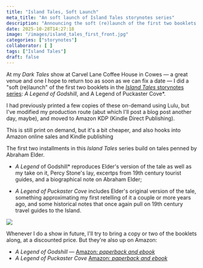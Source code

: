 ```yaml
---
title: "Island Tales, Soft Launch"
meta_title: "An soft launch of Island Tales storynotes series"
description: "Announcing the soft (re)launch of the first two booklets in the Island Tales storynotes series: A Legend of Godshill, and A Legend of Puckaster Cove."
date: 2025-10-28T14:27:18
image: "/images/island_tales_first_front.jpg"
categories: ["storynotes"]
collaborator: [ ]
tags: ["Island Tales"]
draft: false
---
```

At my *Dark Tales* show at Carvel Lane Coffee House in Cowes — a great venue and one I hope to return too as soon as we can fix a date — I did a "soft (re)launch" of the first two booklets in the [*Island Tales* storynotes series](https://www.amazon.co.uk/dp/B0FVYBY4V8): *A Legend of Godshill*, and A Legend of Puckaster Cove*.

I had previously printed a few copies of these on-demand using Lulu, but I've modified my production route (abut which I'll post a blog post another day, maybe), and moved to Amazon KDP (Kindle Direct Publishing).

This is still print on demand, but it's a bit cheaper, and also hooks into Amazon online sales and Kindle publishing

The first two installments in this *Island Tales* series build on tales penned by Abraham Elder.

- *A Legend* of Godshill* reproduces Elder's version of the tale as well as my take on it, Percy Stone's lay, excertps from 19th century tourist guides, and a biographical note on Abraham Elder;

- *A Legend of Puckaster Cove* includes Elder's original version of the tale, something approximating my first retelling of it a couple or more years ago, and some historical notes that once again pull on 19th century travel guides to the Island.

![](/images/island_tales_first_back.jpg)

Whenever I do a show in future, I'll try to bring a copy or two of the booklets along, at a discounted price. But they're also up on Amazon:

- *A Legend of Godshill* — [Amazon: *paperback and ebook*](https://www.amazon.co.uk/Legend-Puckaster-Cove-Island-Tales/dp/B0FPN7VCVK/)
- *A Legend of Puckaster Cove* [Amazon: *paperback and ebook*](https://www.amazon.co.uk/Legend-Godshill-Island-Tales/dp/B0FPRFD1QS/)